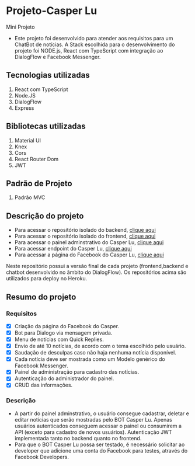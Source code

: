 # Projeto-Casper Lu
Mini Projeto

- Este projeto foi desenvolvido para atender aos requisitos para um ChatBot de notícias. A Stack escolhida para o desenvolvimento do projeto foi NODE.js, React com TypeScript com integração ao DialogFlow e Facebook Messenger.
## Tecnologias utilizadas
1. React com TypeScript
2. Node.JS
3. DialogFlow
4. Express
## Bibliotecas utilizadas
1. Material UI
2. Knex
3. Cors
4. React Router Dom
5. JWT
## Padrão de Projeto
1. Padrão MVC

## Descrição do projeto

- Para acessar o repositório isolado do backend, [clique aqui](https://github.com/LuanSilvaTec/projeto-casper-backend)
- Para acessar o repositório isolado do frontend, [clique aqui](https://github.com/LuanSilvaTec/projeto-casper-frontend)
- Para acessar o painel adminstrativo do Casper Lu, [clique aqui](https://chatbot-test-luan-frontend.herokuapp.com/)
- Para acessar endpoint do Casper Lu, [clique aqui](https://chatbot-test-luan.herokuapp.com/)
- Para acessar a página do Facebook do Casper Lu, [clique aqui](https://www.facebook.com/Casper-Lu-101492835553099)


Neste repositório possui a versão final de cada projeto (frontend,backend e chatbot desenvolvido no âmbito do DialogFlow). Os repositórios acima são utilizados para deploy no Heroku.

## Resumo do projeto
### Requisitos
- [x]	Criação da página do Facebook do Casper.
- [x]	Bot para Dialogo via mensagem privada.
- [x]	Menu de notícias com Quick Replies.
- [x]	Envio de até 10 notícias, de acordo com o tema escolhido pelo usuário.
- [x]	Saudação de desculpas caso não haja nenhuma notícia disponível.
- [x]	Cada notícia deve ser mostrada como um Modelo genérico do Facebook Messenger.
- [x]	Painel de administração para cadastro das notícias.
- [x]	Autenticação do administrador do painel.
- [x]	CRUD das informações.

### Descrição
- A partir do painel adminstrativo, o usuário consegue cadastrar, deletar e editar notícias que serão mostradas pelo BOT Casper Lu. Apenas usuários autenticados conseguem acessar o painel ou consumirem a API (exceto para cadastro de novos usuários). Autenticação JWT implementada tanto no backend quanto no frontend. 
- Para que o BOT Casper Lu possa ser testado, é necessário solicitar ao developer que adicione uma conta do Facebook para testes, através do Facebook Developers.
